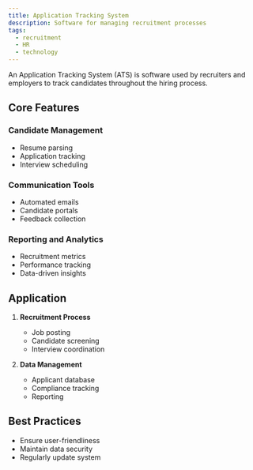 ```yaml
---
title: Application Tracking System
description: Software for managing recruitment processes
tags:
  - recruitment
  - HR
  - technology
---
```


An Application Tracking System (ATS) is software used by recruiters and employers to track candidates throughout the hiring process.

## Core Features

### Candidate Management

- Resume parsing
- Application tracking
- Interview scheduling

### Communication Tools

- Automated emails
- Candidate portals
- Feedback collection

### Reporting and Analytics

- Recruitment metrics
- Performance tracking
- Data-driven insights

## Application

1. **Recruitment Process**

   - Job posting
   - Candidate screening
   - Interview coordination

2. **Data Management**
   - Applicant database
   - Compliance tracking
   - Reporting

## Best Practices

- Ensure user-friendliness
- Maintain data security
- Regularly update system
